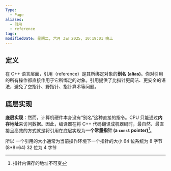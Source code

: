 ```yaml
---
Type:
  - Page
aliases:
  - 引用
  - reference
tags: 
modifiedDate: 星期二, 六月 3日 2025, 10:19:01 晚上
---
```


## 定义

在 C++ 语言层面，引用（reference）是其所绑定对象的**别名 (alias)**。你对引用的所有操作都直接作用于它所绑定的对象。引用提供了比指针更简洁、更安全的语法，避免了空指针、野指针、指针算术等问题。

## 底层实现

**底层实现**：然而，计算机硬件本身没有“别名”这种直接的指令。CPU 只能通过**内存地址**来访问数据。因此，编译器在将 C++ 代码翻译成机器码时，最自然、最直接且高效的方式就是将引用在底层实现为**一个常量指针 (a `const` pointer)**[^1]。

所以 一个引用的大小通常为当前操作环境下一个指针的大小
64 位系统为 8 字节 (8\*8=64)
32 位为 4 字节

[^1]: 指针内保存的地址不可变
